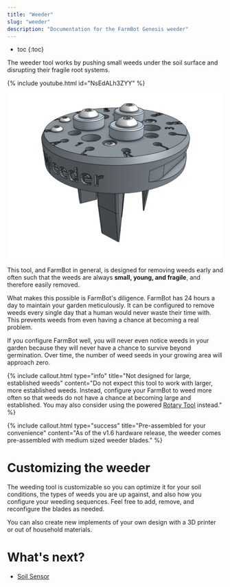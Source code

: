 ```yaml
---
title: "Weeder"
slug: "weeder"
description: "Documentation for the FarmBot Genesis weeder"
---
```


* toc
{:toc}

The weeder tool works by pushing small weeds under the soil surface and disrupting their fragile root systems.

{% include youtube.html id="NsEdALh3ZYY" %}

![weeder](_images/weeder.png)

This tool, and FarmBot in general, is designed for removing weeds early and often such that the weeds are always **small, young, and fragile**, and therefore easily removed.

What makes this possible is FarmBot's diligence. FarmBot has 24 hours a day to maintain your garden meticulously. It can be configured to remove weeds every single day that a human would never waste their time with. This prevents weeds from even having a chance at becoming a real problem.

If you configure FarmBot well, you will never even notice weeds in your garden because they will never have a chance to survive beyond germination. Over time, the number of weed seeds in your growing area will approach zero.

{%
include callout.html
type="info"
title="Not designed for large, established weeds"
content="Do not expect this tool to work with larger, more established weeds. Instead, configure your FarmBot to weed more often so that weeds do not have a chance at becoming large and established. You may also consider using the powered [Rotary Tool](rotary-tool.md) instead."
%}

{%
include callout.html
type="success"
title="Pre-assembled for your convenience"
content="As of the v1.6 hardware release, the weeder comes pre-assembled with medium sized weeder blades."
%}

# Customizing the weeder

The weeding tool is customizable so you can optimize it for your soil conditions, the types of weeds you are up against, and also how you configure your weeding sequences. Feel free to add, remove, and reconfigure the blades as needed.

You can also create new implements of your own design with a 3D printer or out of household materials.

# What's next?

 * [Soil Sensor](soil-sensor.md)
